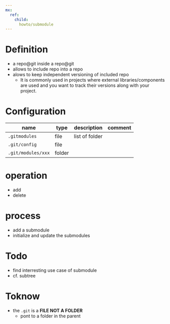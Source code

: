 ```yaml
---
mx:  
  ref:
    child:
      howto/submodule
---
```


# Definition
- a repo@git inside a repo@git
- allows to include repo into a repo
- alows to keep independent versioning of included repo
  - It is commonly used in projects where external libraries/components are used and you want to track their versions along with your project.

# Configuration
|name|type|description|comment|
|-|-|-|-|
|`.gitmodules`|file|list of folder
|`.git/config`|file|
|`.git/modules/xxx`|folder|

# operation
- add
- delete

# process
- add a submodule
- initialize and update the submodules

# Todo
- find interresting use case of submodule
- cf. subtree

# Toknow
- the  `.git`  is a **FILE NOT A FOLDER**
  - pont to a folder in the parent



